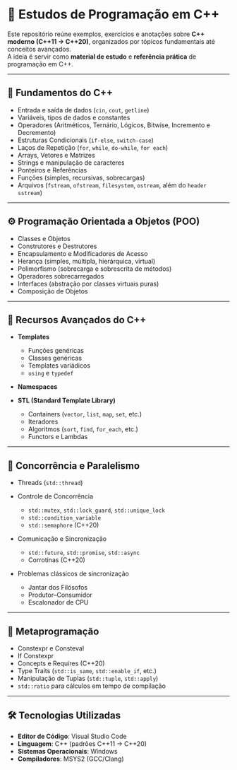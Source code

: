 # 📘 Estudos de Programação em C++

Este repositório reúne exemplos, exercícios e anotações sobre **C++ moderno (C++11 → C++20)**, organizados por tópicos fundamentais até conceitos avançados.  
A ideia é servir como **material de estudo** e **referência prática** de programação em C++.

---

## 🧩 Fundamentos do C++

- Entrada e saída de dados (`cin`, `cout`, `getline`)
- Variáveis, tipos de dados e constantes
- Operadores (Aritméticos, Ternário, Lógicos, Bitwise, Incremento e Decremento)
- Estruturas Condicionais (`if-else`, `switch-case`)
- Laços de Repetição (`for`, `while`, `do-while`, `for each`)
- Arrays, Vetores e Matrizes
- Strings e manipulação de caracteres
- Ponteiros e Referências
- Funções (simples, recursivas, sobrecargas)
- Arquivos (`fstream`, `ofstream`, `filesystem`, `ostream`, além do `header sstream`)

---

## ⚙️ Programação Orientada a Objetos (POO)

- Classes e Objetos
- Construtores e Destrutores
- Encapsulamento e Modificadores de Acesso
- Herança (simples, múltipla, hierárquica, virtual)
- Polimorfismo (sobrecarga e sobrescrita de métodos)
- Operadores sobrecarregados
- Interfaces (abstração por classes virtuais puras)
- Composição de Objetos

---

## 🔧 Recursos Avançados do C++

- **Templates**
  - Funções genéricas
  - Classes genéricas
  - Templates variádicos
  - `using` e `typedef`
- **Namespaces**

- **STL (Standard Template Library)**
  - Containers (`vector`, `list`, `map`, `set`, etc.)
  - Iteradores
  - Algoritmos (`sort`, `find`, `for_each`, etc.)
  - Functors e Lambdas

---

## 🧵 Concorrência e Paralelismo

- Threads (`std::thread`)

- Controle de Concorrência

  - `std::mutex`, `std::lock_guard`, `std::unique_lock`
  - `std::condition_variable`
  - `std::semaphore` (C++20)

- Comunicação e Sincronização

  - `std::future`, `std::promise`, `std::async`
  - Corrotinas (C++20)

- Problemas clássicos de sincronização
  - Jantar dos Filósofos
  - Produtor–Consumidor
  - Escalonador de CPU

---

## 🧠 Metaprogramação

- Constexpr e Consteval
- If Constexpr
- Concepts e Requires (C++20)
- Type Traits (`std::is_same`, `std::enable_if`, etc.)
- Manipulação de Tuplas (`std::tuple`, `std::apply`)
- `std::ratio` para cálculos em tempo de compilação

---

## 🛠️ Tecnologias Utilizadas

- **Editor de Código**: Visual Studio Code
- **Linguagem**: C++ (padrões C++11 → C++20)
- **Sistemas Operacionais**: Windows
- **Compiladores**: MSYS2 (GCC/Clang)
